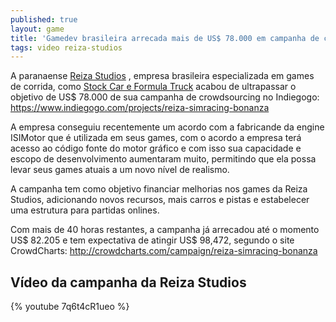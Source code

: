 ```yaml
---
published: true
layout: game
title: 'Gamedev brasileira arrecada mais de US$ 78.000 em campanha de crowdsourcing'
tags: video reiza-studios
---
```

A paranaense <a href="http://www.reizastudios.com/home/br/" target="_blank">Reiza Studios</a>
, empresa brasileira especializada em games de corrida, como <a href="http://www.reizastudios.com/projects/br/" target="_blank">Stock Car e Formula Truck</a>
 acabou de ultrapassar o objetivo de US$ 78.000 de sua campanha de crowdsourcing no Indiegogo: <a href="https://www.indiegogo.com/projects/reiza-simracing-bonanza" target="_blank">https://www.indiegogo.com/projects/reiza-simracing-bonanza</a>


A empresa conseguiu recentemente um acordo com a fabricande da engine ISIMotor que é utilizada em seus games, com o acordo a empresa terá acesso ao código fonte do motor gráfico e com isso sua capacidade e escopo de desenvolvimento aumentaram muito, permitindo que ela possa levar seus games atuais a um novo nível de realismo.




A campanha tem como objetivo financiar melhorias nos games da Reiza Studios, adicionando novos recursos, mais carros e pistas e estabelecer uma estrutura para partidas onlines.

Com  mais de 40 horas restantes, a campanha já arrecadou até o momento US$ 82.205 e tem expectativa de atingir US$ 98,472, segundo o site CrowdCharts: <a href="http://crowdcharts.com/campaign/reiza-simracing-bonanza" target="_blank">http://crowdcharts.com/campaign/reiza-simracing-bonanza</a>


## Vídeo da campanha da Reiza Studios
{% youtube 7q6t4cR1ueo %}